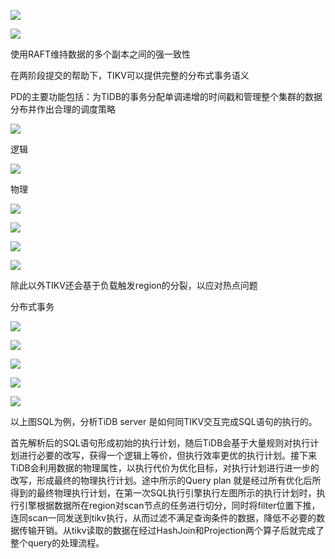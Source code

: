 

![](https://gitee.com/hxc8/images7/raw/master/img/202407190808466.jpg)



![](https://gitee.com/hxc8/images7/raw/master/img/202407190808972.jpg)



使用RAFT维持数据的多个副本之间的强一致性

在两阶段提交的帮助下，TIKV可以提供完整的分布式事务语义



PD的主要功能包括：为TIDB的事务分配单调递增的时间戳和管理整个集群的数据分布并作出合理的调度策略



  

![](https://gitee.com/hxc8/images7/raw/master/img/202407190808297.jpg)



逻辑

![](https://gitee.com/hxc8/images7/raw/master/img/202407190808619.jpg)



物理

![](https://gitee.com/hxc8/images7/raw/master/img/202407190808185.jpg)



![](https://gitee.com/hxc8/images7/raw/master/img/202407190808419.jpg)



![](https://gitee.com/hxc8/images7/raw/master/img/202407190808642.jpg)





![](https://gitee.com/hxc8/images7/raw/master/img/202407190808069.jpg)



除此以外TIKV还会基于负载触发region的分裂，以应对热点问题







分布式事务

![](https://gitee.com/hxc8/images7/raw/master/img/202407190808409.jpg)



 



![](https://gitee.com/hxc8/images7/raw/master/img/202407190809064.jpg)





![](https://gitee.com/hxc8/images7/raw/master/img/202407190809691.jpg)





![](https://gitee.com/hxc8/images7/raw/master/img/202407190809160.jpg)





![](https://gitee.com/hxc8/images7/raw/master/img/202407190809751.jpg)

以上图SQL为例，分析TiDB server 是如何同TIKV交互完成SQL语句的执行的。

首先解析后的SQL语句形成初始的执行计划，随后TiDB会基于大量规则对执行计划进行必要的改写，获得一个逻辑上等价，但执行效率更优的执行计划。接下来TiDB会利用数据的物理属性，以执行代价为优化目标，对执行计划进行进一步的改写，形成最终的物理执行计划。途中所示的Query plan 就是经过所有优化后所得到的最终物理执行计划，在第一次SQL执行引擎执行左图所示的执行计划时，执行引擎根据数据所在region对scan节点的任务进行切分，同时将filter位置下推，连同scan一同发送到tikv执行，从而过滤不满足查询条件的数据，降低不必要的数据传输开销。从tikv读取的数据在经过HashJoin和Projection两个算子后就完成了整个query的处理流程。



